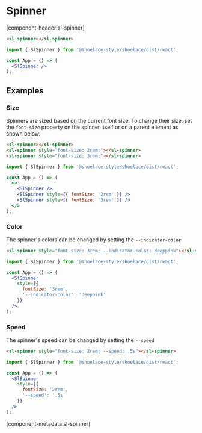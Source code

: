 # Spinner

[component-header:sl-spinner]

```html preview
<sl-spinner></sl-spinner>
```

```jsx react
import { SlSpinner } from '@shoelace-style/shoelace/dist/react';

const App = () => (
  <SlSpinner />
);
```

## Examples

### Size

Spinners are sized based on the current font size. To change their size, set the `font-size` property on the spinner itself or on a parent element as shown below.

```html preview
<sl-spinner></sl-spinner>
<sl-spinner style="font-size: 2rem;"></sl-spinner>
<sl-spinner style="font-size: 3rem;"></sl-spinner>
```

```jsx react
import { SlSpinner } from '@shoelace-style/shoelace/dist/react';

const App = () => (
  <>
    <SlSpinner />
    <SlSpinner style={{ fontSize: '2rem' }} />
    <SlSpinner style={{ fontSize: '3rem' }} />
  </>
);
```

### Color

The spinner's colors can be changed by setting the `--indicator-color`

```html preview
<sl-spinner style="font-size: 3rem; --indicator-color: deeppink"></sl-spinner>
```

```jsx react
import { SlSpinner } from '@shoelace-style/shoelace/dist/react';

const App = () => (
  <SlSpinner 
    style={{
      fontSize: '3rem',
      '--indicator-color': 'deeppink'
    }} 
  />
);
```

### Speed

The spinner's speed can be changed by setting the `--speed`

```html preview
<sl-spinner style="font-size: 2rem; --speed: .5s"></sl-spinner>
```

```jsx react
import { SlSpinner } from '@shoelace-style/shoelace/dist/react';

const App = () => (
  <SlSpinner 
    style={{
      fontSize: '2rem',
      '--speed': '.5s'
    }} 
  />
);
```


[component-metadata:sl-spinner]
